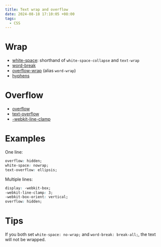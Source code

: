 ```yaml
---
title: Text wrap and overflow
date: 2024-08-18 17:10:05 +08:00
tags:
  - CSS
---
```


# Wrap

- [white-space](https://developer.mozilla.org/en-US/docs/Web/CSS/white-space): shorthand of `white-space-collapse` and `text-wrap`
- [word-break](https://developer.mozilla.org/en-US/docs/Web/CSS/word-break)
- [overflow-wrap](https://developer.mozilla.org/en-US/docs/Web/CSS/overflow-wrap) (alias `word-wrap`)
- [hyphens](https://developer.mozilla.org/en-US/docs/Web/CSS/hyphens)

# Overflow

- [overflow](https://developer.mozilla.org/en-US/docs/Web/CSS/overflow)
- [text-overflow](https://developer.mozilla.org/en-US/docs/Web/CSS/text-overflow)
- [-webkit-line-clamp](https://developer.mozilla.org/en-US/docs/Web/CSS/-webkit-line-clamp)

# Examples

One line:

```css
overflow: hidden;
white-space: nowrap;
text-overflow: ellipsis;
```

Multiple lines:

```css
display: -webkit-box;
-webkit-line-clamp: 3;
-webkit-box-orient: vertical;
overflow: hidden;
```

# Tips

If you both set `white-space: no-wrap;` and `word-break: break-all;`, the text will not be wrapped.
